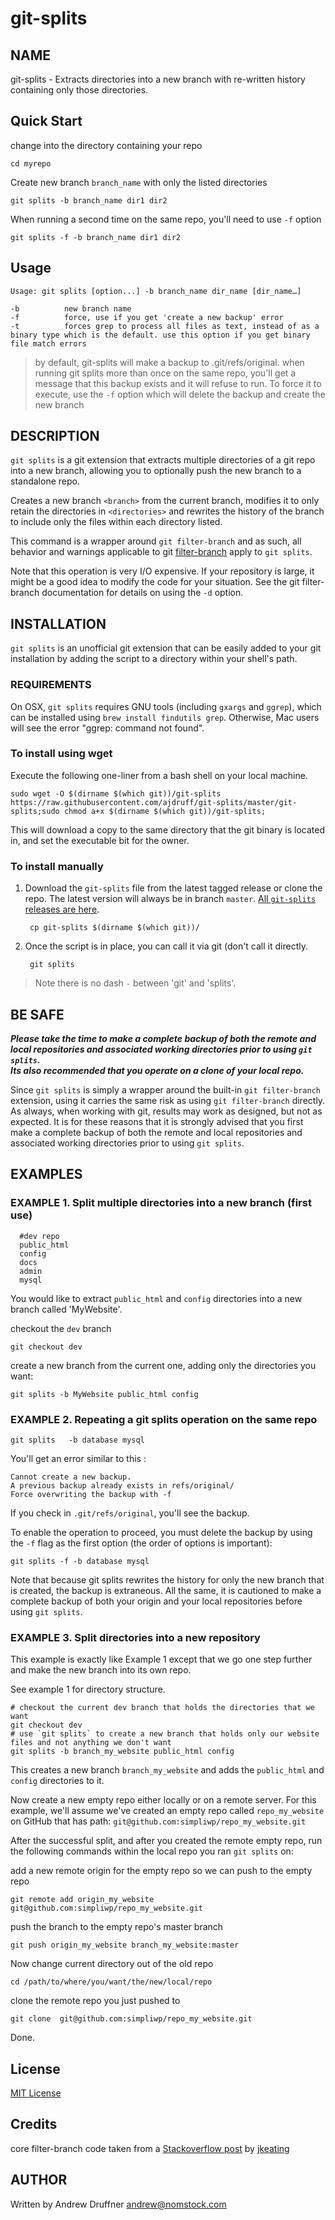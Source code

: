# git-splits

## NAME

git-splits - Extracts directories into a new branch with re-written history containing only those directories.

## Quick Start

change into the directory containing your repo

    cd myrepo

Create new branch `branch_name` with only the listed directories

    git splits -b branch_name dir1 dir2

When running a second time on the same repo, you'll need to use `-f` option

    git splits -f -b branch_name dir1 dir2

## Usage

    Usage: git splits [option...] -b branch_name dir_name [dir_name…]

    -b          new branch name
    -f          force, use if you get 'create a new backup' error
    -t          forces grep to process all files as text, instead of as a binary type which is the default. use this option if you get binary file match errors

> by default, git-splits will make a backup to .git/refs/original. when running git splits more than once on the same repo, you'll get a message that this backup exists and it will refuse to run. To force it to execute, use the `-f` option which will delete the backup and create the new branch

## DESCRIPTION

`git splits` is a git extension that extracts multiple directories of a git repo into a new branch, allowing you to optionally push the new branch to a standalone repo.

Creates a new branch `<branch>` from the current branch, modifies it to only retain the directories in `<directories>` and rewrites the history of the branch to include only the files within each directory listed.

This command is a wrapper around `git filter-branch` and as such, all behavior and warnings applicable to git [filter-branch](http://git-scm.com/docs/git-filter-branch) apply to `git splits`.

Note that this operation is very I/O expensive. If your repository is large, it might be a good idea to modify the code for your situation. See the git filter-branch documentation for details on using the `-d` option. 

## INSTALLATION

`git splits` is an unofficial git extension that can be easily added to your git installation by adding the script to a directory within your shell's path.

### REQUIREMENTS

On OSX, `git splits` requires GNU tools (including `gxargs` and `ggrep`), which can be installed using `brew install findutils grep`.  Otherwise, Mac users will see the error "ggrep: command not found".

### To install using wget

Execute the following one-liner from a bash shell on your local machine.

    sudo wget -O $(dirname $(which git))/git-splits https://raw.githubusercontent.com/ajdruff/git-splits/master/git-splits;sudo chmod a+x $(dirname $(which git))/git-splits;

This will download a copy to the same directory that the git binary is located in, and set the executable bit for the owner.

### To install manually

1. Download the `git-splits` file from the latest tagged release or clone the repo. The latest version will always be in branch `master`. [All `git-splits` releases are here](https://github.com/simpliwp/git-splits/releases).

        cp git-splits $(dirname $(which git))/

2. Once the script is in place, you can call it via git (don't call it directly.

        git splits

> Note there is no dash `-` between 'git' and 'splits'.

## BE SAFE

***Please take the time to make a complete backup of both the remote and local repositories and associated working directories prior to using `git splits`.  
Its also recommended that you operate on a clone of your local repo.***

Since `git splits` is simply a wrapper around the built-in `git filter-branch` extension, using it carries the same risk as using `git filter-branch` directly. As always, when working with git, results may work as designed, but not as expected. It is for these reasons that it is strongly advised that you first make a complete backup of both the remote and local repositories and associated working directories prior to using `git splits`.

## EXAMPLES

### EXAMPLE 1. Split multiple directories into a new branch (first use)

      #dev repo
      public_html
      config
      docs
      admin
      mysql

You would like to extract `public_html` and `config` directories into a new branch called 'MyWebsite'.

checkout the `dev` branch

    git checkout dev

create a new branch from the current one, adding only the directories you want:

    git splits -b MyWebsite public_html config

### EXAMPLE 2. Repeating a git splits operation on the same repo

    git splits   -b database mysql

You'll get an error similar to this :

    Cannot create a new backup.
    A previous backup already exists in refs/original/
    Force overwriting the backup with -f

If you check in `.git/refs/original`, you'll see the backup.

To enable the operation to proceed, you must delete the backup by using the `-f` flag as the first option (the order of options is important):

    git splits -f -b database mysql

Note that because git splits rewrites the history for only the new branch that is created, the backup is extraneous.  All the same, it is cautioned to make a complete backup of both your origin and your local repositories before using `git splits`.

### EXAMPLE 3. Split directories into a new repository

This example is exactly like Example 1 except that we go one step further and make the new branch into its own repo.

See example 1 for directory structure.

    # checkout the current dev branch that holds the directories that we want
    git checkout dev
    # use `git splits` to create a new branch that holds only our website files and not anything we don't want
    git splits -b branch_my_website public_html config

This creates a new branch `branch_my_website` and adds the `public_html` and `config` directories to it.

Now create a new empty repo either locally or on a remote server. For this example, we'll assume we've created an empty repo called `repo_my_website` on GitHub that has path: `git@github.com:simpliwp/repo_my_website.git`

After the successful split, and after you created the remote empty repo, run the following commands within the local repo you ran `git splits` on:

add a new remote origin for the empty repo so we can push to the empty repo

    git remote add origin_my_website git@github.com:simpliwp/repo_my_website.git

push the branch to the empty repo's master branch

    git push origin_my_website branch_my_website:master

Now change current directory out of the old repo

    cd /path/to/where/you/want/the/new/local/repo

clone the remote repo you just pushed to 

    git clone  git@github.com:simpliwp/repo_my_website.git

Done.

## License

[MIT License](https://github.com/ajdruff/git-splits/blob/master/LICENSE)

## Credits

core filter-branch code taken from  a [Stackoverflow post](http://stackoverflow.com/a/6006679/3306354)  by [jkeating](http://stackoverflow.com/users/691627/jkeating)

## AUTHOR

Written by Andrew Druffner <andrew@nomstock.com>
